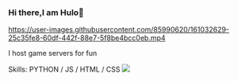 



### Hi there,I am Hulo👋
https://user-images.githubusercontent.com/85990620/161032629-25c35fe8-60df-442f-88e7-5f8be4bcc0eb.mp4


I host game servers for fun 

Skills: PYTHON / JS / HTML / CSS
![](https://raw.githubusercontent.com/sagar-viradiya/sagar-viradiya/master/resources/banner.png)





